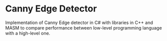 # Canny Edge Detector
 
Implementation of Canny Edge detector in C# with libraries in C++ and MASM to compare performance between low-level programming language with a high-level one.
